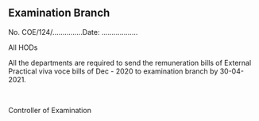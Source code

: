 ## Examination Branch


No. COE/124/...............Date: ..................

All HODs


All the departments are required to send the remuneration bills of External Practical viva voce bills of Dec - 2020 to examination branch by 30-04-2021.


</br>

Controller of Examination
